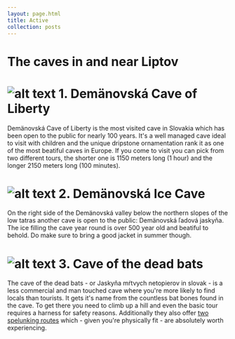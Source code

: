 ```yaml
---
layout: page.html
title: Active
collection: posts
---
```

The caves in and near Liptov
==============================================
![alt text](/img/surroundings/demanovska.jpg "Logo Title Text 1")
1\. Demänovská Cave of Liberty
==============================================
Demänovská Cave of Liberty is the most visited cave in Slovakia which has been open to the public for nearly 100 years. It's a well managed cave ideal to visit with children and the unique dripstone ornamentation rank it as one of the most beatiful caves in Europe. If you come to visit you can pick from two different tours, the shorter one is 1150 meters long (1 hour) and the longer 2150 meters long (100 minutes). 

![alt text](/img/surroundings/ice-cave.jpg "Logo Title Text 1")
2\. Demänovská Ice Cave
==============================================
On the right side of the Demänovská valley below the northern slopes of the low tatras another cave is open to the public: Demänovská ľadová jaskyňa. The ice filling the cave year round is over 500 year old and beatiful to behold. Do make sure to bring a good jacket in summer though.

![alt text](/img/surroundings/jaskyna-mrtvych-netopierov-outside.jpg "Logo Title Text 1")
3\. Cave of the dead bats
==============================================
The cave of the dead bats - or Jaskyňa mŕtvych netopierov in slovak - is a less commercial and man touched cave where you're more likely to find locals than tourists. It gets it's name from the countless bat bones found in the cave. To get there you need to climb up a hill and even the basic tour requires a harness for safety reasons. Additionally they also offer [two spelunking routes](/img/surroundings/jaskyna-mrtvych-netopierov.jpg) which - given you're physically fit - are absolutely worth experiencing. 

